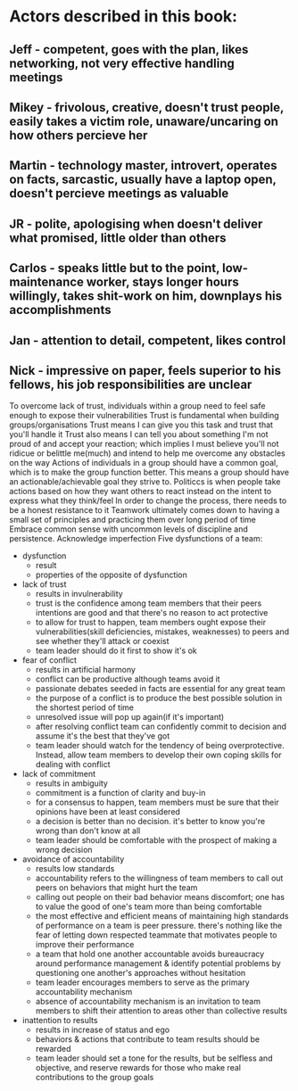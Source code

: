 # Actors described in this book:
## Jeff - competent, goes with the plan, likes networking, not very effective handling meetings
## Mikey - frivolous, creative, doesn't trust people, easily takes a victim role, unaware/uncaring on how others percieve her
## Martin - technology master, introvert, operates on facts, sarcastic, usually have a laptop open, doesn't percieve meetings as valuable
## JR - polite, apologising when doesn't deliver what promised, little older than others
## Carlos - speaks little but to the point, low-maintenance worker, stays longer hours willingly, takes shit-work on him, downplays his accomplishments
## Jan - attention to detail, competent, likes control
## Nick - impressive on paper, feels superior to his fellows, his job responsibilities are unclear

To overcome lack of trust, individuals within a group need to feel safe enough to expose their vulnerabilities
Trust is fundamental when building groups/organisations
Trust means I can give you this task and trust that you'll handle it
Trust also means I can tell you about something I'm not proud of and accept your reaction; which implies I must believe you'll not ridicue or belittle me(much) and intend to help me overcome any obstacles on the way
Actions of individuals in a group should have a common goal, which is to make the group function better. This means a group should have an actionable/achievable goal they strive to.
Politiccs is when people take actions based on how they want others to react instead on the intent to express what they think/feel
In order to change the process, there needs to be a honest resistance to it
Teamwork ultimately comes down to having a small set of principles and practicing them over long period of time
Embrace common sense with uncommon levels of discipline and persistence. Acknowledge imperfection
Five dysfunctions of a team:
- dysfunction
  - result
  - properties of the opposite of dysfunction
- lack of trust
  - results in invulnerability
  - trust is the confidence among team members that their peers intentions are good and that there's no reason to act protective
  - to allow for trust to happen, team members ought expose their vulnerabilities(skill deficiencies, mistakes, weaknesses) to peers and see whether they'll attack or coexist
  - team leader should do it first to show it's ok
- fear of conflict
  - results in artificial harmony
  - conflict can be productive although teams avoid it
  - passionate debates seeded in facts are essential for any great team
  - the purpose of a conflict is to produce the best possible solution in the shortest period of time
  - unresolved issue will pop up again(if it's important)
  - after resolving conflict team can confidently commit to decision and assume it's the best that they've got
  - team leader should watch for the tendency of being overprotective. Instead, allow team members to develop their own coping skills for dealing with conflict
- lack of commitment
  - results in ambiguity
  - commitment is a function of clarity and buy-in
  - for a consensus to happen, team members must be sure that their opinions have been at least considered
  - a decision is better than no decision. it's better to know you're wrong than don't know at all
  - team leader should be comfortable with the prospect of making a wrong decision
- avoidance of accountability
  - results low standards
  - accountability refers to the willingness of team members to call out peers on behaviors that might hurt the team
  - calling out people on their bad behavior means discomfort; one has to value the good of one's team more than being comfortable
  - the most effective and efficient means of maintaining high standards of performance on a team is peer pressure. there's nothing like the fear of letting down respected teammate that motivates people to improve their performance
  - a team that hold one another accountable avoids bureaucracy around performance management & identify potential problems by questioning one another's approaches without hesitation
  - team leader encourages members to serve as the primary accountability mechanism
  - absence of accountability mechanism is an invitation to team members to shift their attention to areas other than collective results
- inattention to results
  - results in increase of status and ego
  - behaviors & actions that contribute to team results should be rewarded
  - team leader should set a tone for the results, but be selfless and objective, and reserve rewards for those who make real contributions to the group goals
